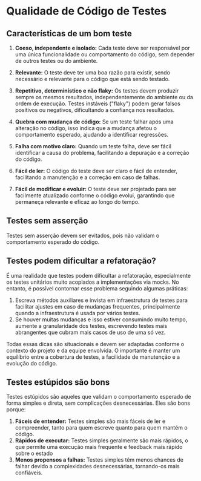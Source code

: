 # Qualidade de Código de Testes

## Características de um bom teste

1. **Coeso, independente e isolado:**
   Cada teste deve ser responsável por uma única funcionalidade ou comportamento do código, sem depender de outros testes ou do ambiente.

2. **Relevante:**
   O teste deve ter uma boa razão para existir, sendo necessário e relevante para o código que está sendo testado.

3. **Repetitivo, determinístico e não flaky:**
   Os testes devem produzir sempre os mesmos resultados, independentemente do ambiente ou da ordem de execução. Testes instáveis ("flaky") podem gerar falsos positivos ou negativos, dificultando a confiança nos resultados.

4. **Quebra com mudança de código:**
   Se um teste falhar após uma alteração no código, isso indica que a mudança afetou o comportamento esperado, ajudando a identificar regressões.

5. **Falha com motivo claro:**
   Quando um teste falha, deve ser fácil identificar a causa do problema, facilitando a depuração e a correção do código.

6. **Fácil de ler:**
   O código do teste deve ser claro e fácil de entender, facilitando a manutenção e a correção em caso de falhas.

7. **Fácil de modificar e evoluir:**
   O teste deve ser projetado para ser facilmente atualizado conforme o código evolui, garantindo que permaneça relevante e eficaz ao longo do tempo.

## Testes sem asserção

Testes sem asserção devem ser evitados, pois não validam o comportamento esperado do código.


## Testes podem dificultar a refatoração?

É uma realidade que testes podem dificultar a refatoração, especialmente os testes unitários muito acoplados a implementações via mocks. No entanto, é possível contornar esse problema seguindo algumas práticas:

1. Escreva métodos auxiliares e invista em infraestrutura de testes para facilitar ajustes em caso de mudanças frequentes, principalmente quando a infraestrutura é usada por vários testes.
2. Se houver muitas mudanças e isso estiver consumindo muito tempo, aumente a granularidade dos testes, escrevendo testes mais abrangentes que cubram mais casos de uso de uma só vez.

Todas essas dicas são situacionais e devem ser adaptadas conforme o contexto do projeto e da equipe envolvida. O importante é manter um equilíbrio entre a cobertura de testes, a facilidade de manutenção e a evolução do código.


## Testes estúpidos são bons


Testes estúpidos são aqueles que validam o comportamento esperado de forma simples e direta, sem complicações desnecessárias. Eles são bons porque:

1. **Fáceis de entender:** Testes simples são mais fáceis de ler e compreender, tanto para quem escreve quanto para quem mantém o código.
2. **Rápidos de executar:** Testes simples geralmente são mais rápidos, o que permite uma execução mais frequente e feedback mais rápido sobre o estado
3. **Menos propensos a falhas:** Testes simples têm menos chances de falhar devido a complexidades desnecessárias, tornando-os mais confiáveis.

